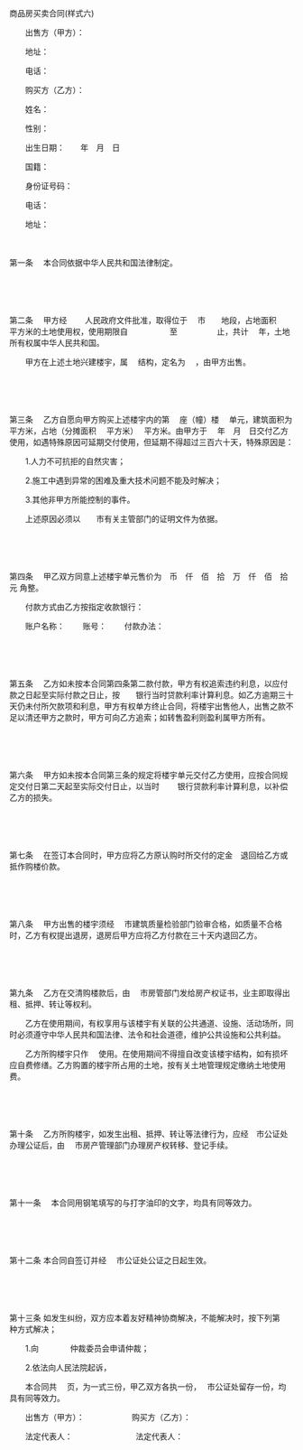 



商品房买卖合同(样式六)



 

　　出售方（甲方）：　　　　　

　　地址：

　　电话：　　

　　购买方（乙方）：　　　　　

　　姓名：　　　　　　　　　　　

　　性别：　　　

　　出生日期：　　年　月　日

　　国籍：　　　　　　　　　　

　　身份证号码：　　　　　

　　电话：　　　　　　

　　地址：

　　

第一条
　本合同依据中华人民共和国法律制定。

　　

　　

第二条
　甲方经　　 人民政府文件批准，取得位于　 市　　地段，占地面积　 平方米的土地使用权，使用期限自　　　　　 至　　　　　止，共计　 年，土地所有权属中华人民共和国。

　　甲方在上述土地兴建楼宇，属　 结构，定名为　 ，由甲方出售。

　　

　　

第三条
　乙方自愿向甲方购买上述楼宇内的第　 座（幢）楼　 单元，建筑面积为　 平方米，占地（分摊面积　 平方米）　 平方米。由甲方于　 年　月　日交付乙方使用，如遇特殊原因可延期交付使用，但延期不得超过三百六十天，特殊原因是：

　　1.人力不可抗拒的自然灾害；

　　2.施工中遇到异常的困难及重大技术问题不能及时解决；

　　3.其他非甲方所能控制的事件。

　　上述原因必须以　　市有关主管部门的证明文件为依据。

　　

　　

第四条
　甲乙双方同意上述楼宇单元售价为　币　仟　佰　拾　万　仟　佰　拾　元 角整。

　　付款方式由乙方按指定收款银行：

　　账户名称：　　 账号：　　 付款办法：

　　

　　

第五条
　乙方如未按本合同第四条第二款付款，甲方有权追索违约利息，以应付款之日起至实际付款之日止，按　　银行当时贷款利率计算利息。如乙方逾期三十天仍未付所欠款项和利息，甲方有权单方终止合同，将楼宇出售他人，出售之款不足以清还甲方之款时，甲方可向乙方追索；如转售盈利则盈利属甲方所有。

　　

　　

第六条
　甲方如未按本合同第三条的规定将楼宇单元交付乙方使用，应按合同规定交付日第二天起至实际交付日止，以当时　　 银行贷款利率计算利息，以补偿乙方的损失。

　　

　　

第七条
　在签订本合同时，甲方应将乙方原认购时所交付的定金　退回给乙方或抵作购楼价款。

　　

　　

第八条
　甲方出售的楼宇须经　 市建筑质量检验部门验审合格，如质量不合格时，乙方有权提出退房，退房后甲方应将乙方付款在三十天内退回乙方。

　　

　　

第九条
　乙方在交清购楼款后，由　 市房管部门发给房产权证书，业主即取得出租、抵押、转让等权利。

　　乙方在使用期间，有权享用与该楼宇有关联的公共通道、设施、活动场所，同时必须遵守中华人民共和国法律、法令和社会道德，维护公共设施和公共利益。

　　乙方所购楼宇只作　 使用。在使用期间不得擅自改变该楼宇结构，如有损坏应自费修缮。乙方购置的楼宇所占用的土地，按有关土地管理规定缴纳土地使用费。

　　

　　

第十条
　乙方所购楼宇，如发生出租、抵押、转让等法律行为，应经　市公证处办理公证后，由　 市房产管理部门办理房产权转移、登记手续。

　　

　　

第十一条
　本合同用钢笔填写的与打字油印的文字，均具有同等效力。

　　

　　

第十二条
 本合同自签订并经　 市公证处公证之日起生效。

　　

　　

第十三条
 如发生纠纷，双方应本着友好精神协商解决，不能解决时，按下列第　种方式解决；

　　1.向　　　　仲裁委员会申请仲裁；

　　2.依法向人民法院起诉，

　　本合同共　 页，为一式三份，甲乙双方各执一份，　 市公证处留存一份，均具有同等效力。　　

　　出售方（甲方）：　　　　　　购买方（乙方）：　　　　　

　　法定代表人：　　　　　　　　法定代表人：

　　